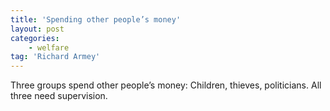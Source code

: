 ```yaml
---
title: 'Spending other people’s money'
layout: post
categories:
    - welfare
tag: 'Richard Armey'
---
```


Three groups spend other people’s money: Children, thieves, politicians. All three need supervision.